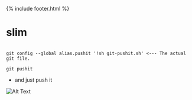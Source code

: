 {% include footer.html %}

# slim

```There is a bash script if you put in a global alias.

git config --global alias.pushit '!sh git-pushit.sh' <--- The actual git file.

git pushit 
```
* and just push it

![Alt Text](https://media.giphy.com/media/OQORmsNpzwqlO/giphy.gif)

